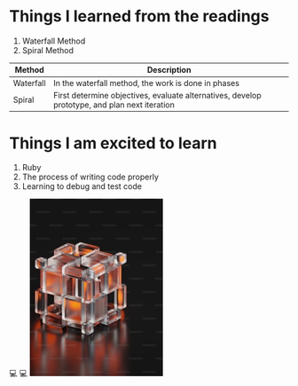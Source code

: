 # **Things I learned from the readings**

1. Waterfall Method
2. Spiral Method

| Method | Description |
| ----------- | ----------- |
| Waterfall | In the waterfall method, the work is done in phases |
| Spiral | First determine objectives, evaluate alternatives, develop prototype, and plan next iteration |

# Things I am excited to learn

1. Ruby
2. The process of writing code properly
3. Learning to debug and test code

:computer: :computer:
![Cube](cube-ruby.jpeg)